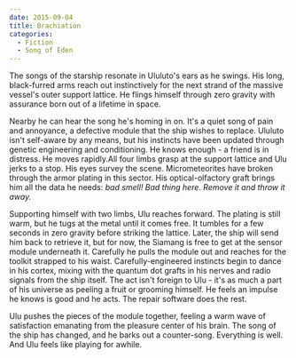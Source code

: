 ```yaml
---
date: 2015-09-04
title: Brachiation
categories:
  - Fiction
  - Song of Eden
---
```


The songs of the starship resonate in Ululuto's ears as he swings. His long, black-furred arms reach out instinctively for the next strand of the massive vessel's outer support lattice. He flings himself through zero gravity with assurance born out of a lifetime in space.

<!-- more -->

Nearby he can hear the song he's homing in on. It's a quiet song of pain and annoyance, a defective module that the ship wishes to replace. Ululuto isn't self-aware by any means, but his instincts have been updated through genetic engineering and conditioning. He knows enough - a friend is in distress. He moves rapidly.All four limbs grasp at the support lattice and Ulu jerks to a stop. His eyes survey the scene. Micrometeorites have broken through the armor plating in this sector. His optical-olfactory graft brings him all the data he needs: *bad smell! Bad thing here. Remove it and throw it away.*

Supporting himself with two limbs, Ulu reaches forward. The plating is still warm, but he tugs at the metal until it comes free. It tumbles for a few seconds in zero gravity before striking the lattice. Later, the ship will send him back to retrieve it, but for now, the Siamang is free to get at the sensor module underneath it. Carefully he pulls the module out and reaches for the toolkit strapped to his waist. Carefully-engineered instincts begin to dance in his cortex, mixing with the quantum dot grafts in his nerves and radio signals from the ship itself. The act isn't foreign to Ulu - it's as much a part of his universe as peeling a fruit or grooming himself. He feels an impulse he knows is good and he acts. The repair software does the rest.

Ulu pushes the pieces of the module together, feeling a warm wave of satisfaction emanating from the pleasure center of his brain. The song of the ship has changed, and he barks out a counter-song. Everything is well. And Ulu feels like playing for awhile.
